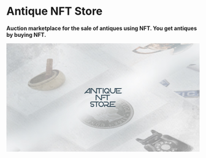 # Antique NFT Store
__Auction marketplace for the sale of antiques using NFT. You get antiques by buying NFT.__


![](/profile/banner.jpeg)
